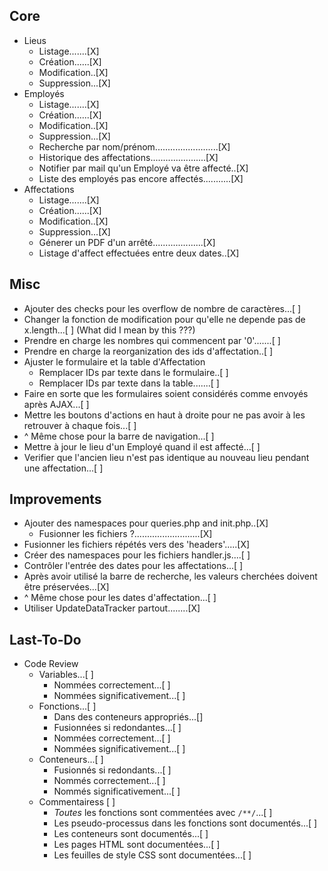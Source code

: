 ## Core
* Lieus
    - Listage.......[X]
    - Création......[X]
    - Modification..[X]
    - Suppression...[X]
* Employés
    - Listage.......[X]
    - Création......[X]
    - Modification..[X]
    - Suppression...[X]
    - Recherche par nom/prénom.........................[X]
    - Historique des affectations......................[X]
    - Notifier par mail qu'un Employé va être affecté..[X]
    - Liste des employés pas encore affectés...........[X]
* Affectations
    - Listage.......[X]
    - Création......[X]
    - Modification..[X]
    - Suppression...[X]
    - Génerer un PDF d'un arrêté....................[X]
    - Listage d'affect effectuées entre deux dates..[X]

## Misc
* Ajouter des checks pour les overflow de nombre de caractères...[ ]
* Changer la fonction de modification pour qu'elle ne depende pas de x.length...[ ] (What did I mean by this ???)
* Prendre en charge les nombres qui commencent par '0'.......[ ]
* Prendre en charge la reorganization des ids d'affectation..[ ]
* Ajuster le formulaire et la table d'Affectation
    - Remplacer IDs par texte dans le formulaire..[ ]
    - Remplacer IDs par texte dans la table.......[ ]
* Faire en sorte que les formulaires soient considérés comme envoyés après AJAX...[ ]
* Mettre les boutons d'actions en haut à droite pour ne pas avoir à les retrouver à chaque fois...[ ]
* ^ Même chose pour la barre de navigation...[ ]
* Mettre à jour le lieu d'un Employé quand il est affecté...[ ]
* Verifier que l'ancien lieu n'est pas identique au nouveau lieu pendant une affectation...[ ]

## Improvements
* Ajouter des namespaces pour queries.php and init.php..[X]
    - Fusionner les fichiers ?..........................[X]
* Fusionner les fichiers répétés vers des 'headers'.....[X]
* Créer des namespaces pour les fichiers handler.js....[ ]
* Contrôler l'entrée des dates pour les affectations...[ ]
* Après avoir utilisé la barre de recherche, les valeurs cherchées doivent être préservées...[X]
* ^ Même chose pour les dates d'affectation...[ ]
* Utiliser UpdateDataTracker partout........[X]

## Last-To-Do
* Code Review
    * Variables...[ ]
        * Nommées correctement...[ ]
        * Nommées significativement...[ ]
    * Fonctions...[ ]
        * Dans des conteneurs appropriés...[]
        * Fusionnées si redondantes...[ ]
        * Nommées correctement...[ ]
        * Nommées significativement...[ ]
    * Conteneurs...[ ]
        * Fusionnés si redondants...[ ]
        * Nommés correctement...[ ]
        * Nommés significativement...[ ]
    * Commentairess [ ]
        * *Toutes* les fonctions sont commentées avec `/**/`...[ ]
        * Les pseudo-processus dans les fonctions sont documentés...[ ]
        * Les conteneurs sont documentés...[ ]
        * Les pages HTML sont documentées...[ ]
        * Les feuilles de style CSS sont documentées...[ ]